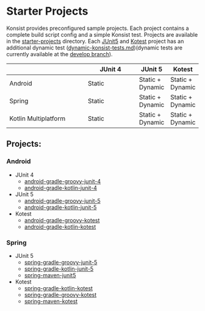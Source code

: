 # Starter Projects

Konsist provides preconfigured sample projects. Each project contains a complete build script config and a simple Konsist test. Projects are available in the [starter-projects](https://github.com/LemonAppDev/konsist/tree/develop/samples/starter-projects) directory. Each [JUnit5](https://junit.org/junit5/) and [Kotest](https://kotest.io/) project has an additional dynamic test ([dynamic-konsist-tests.md](../advanced/dynamic-konsist-tests.md "mention"))(dynamic tests are currently available at the [develop branch](https://github.com/LemonAppDev/konsist/tree/develop/samples/starter-projects)).

<table><thead><tr><th width="225"></th><th width="148">JUnit 4</th><th>JUnit 5</th><th>Kotest</th></tr></thead><tbody><tr><td>Android</td><td>Static</td><td>Static + Dynamic</td><td>Static + Dynamic</td></tr><tr><td>Spring</td><td>Static</td><td>Static + Dynamic</td><td>Static + Dynamic</td></tr><tr><td>Kotlin Multiplatform</td><td>Static</td><td>Static + Dynamic</td><td>Static + Dynamic</td></tr></tbody></table>

## Projects:

### Android

* JUnit 4
  * [android-gradle-groovy-junit-4](https://github.com/LemonAppDev/konsist/tree/main/samples/starter-projects/konsist-starter-android-gradle-groovy-junit-4)
  * [android-gradle-kotlin-junit-4](https://github.com/LemonAppDev/konsist/tree/main/samples/starter-projects/konsist-starter-android-gradle-kotlin-junit-4)
* JUnit 5
  * [android-gradle-groovy-junit-5](https://github.com/LemonAppDev/konsist/tree/main/samples/starter-projects/konsist-starter-android-gradle-groovy-junit-5)
  * [android-gradle-kotlin-junit-5](https://github.com/LemonAppDev/konsist/tree/main/samples/starter-projects/konsist-starter-android-gradle-kotlin-junit-5)
* Kotest
  * [android-gradle-groovy-kotest](https://github.com/LemonAppDev/konsist/tree/main/samples/starter-projects/konsist-starter-android-gradle-groovy-kotest)
  * [android-gradle-kotlin-kotest](https://github.com/LemonAppDev/konsist/tree/main/samples/starter-projects/konsist-starter-android-gradle-kotlin-kotest)

### Spring

* JUnit 5
  * [spring-gradle-groovy-junit-5](https://github.com/LemonAppDev/konsist/tree/main/samples/starter-projects/konsist-starter-spring-gradle-groovy-junit-5)
  * [spring-gradle-kotlin-junit-5](https://github.com/LemonAppDev/konsist/tree/main/samples/starter-projects/konsist-starter-spring-gradle-kotlin-junit-5)
  * [spring-maven-junit5](https://github.com/LemonAppDev/konsist/tree/main/samples/starter-projects/konsist-starter-spring-maven-junit5)
* Kotest
  * [spring-gradle-kotlin-kotest](https://github.com/LemonAppDev/konsist/tree/main/samples/starter-projects/konsist-starter-spring-gradle-kotlin-kotest)
  * [spring-gradle-groovy-kotest](https://github.com/LemonAppDev/konsist/tree/main/samples/starter-projects/konsist-starter-spring-gradle-groovy-kotest)
  * [spring-maven-kotest](https://github.com/LemonAppDev/konsist/tree/main/samples/starter-projects/konsist-starter-spring-maven-kotest)
